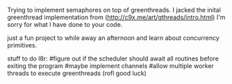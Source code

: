 Trying to implement semaphores on top of greenthreads.
I jacked the inital greenthread implementation from (http://c9x.me/art/gthreads/intro.html)
I'm sorry for what I have done to your code.

just a fun project to while away an afternoon and learn about concurrency primitives.



stuff to do l8r:
#figure out if the scheduler should await all routines before exiting the program
#maybe implement channels
#allow multiple worker threads to execute greenthreads (rofl good luck)